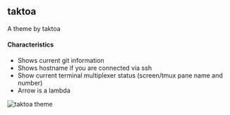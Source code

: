 ## taktoa

A theme by taktoa

#### Characteristics

* Shows current git information
* Shows hostname if you are connected via ssh
* Show current terminal multiplexer status (screen/tmux pane name and number)
* Arrow is a lambda

![taktoa theme](https://taktoa.me/oh-my-fish/images/taktoa-screenshot.png)
